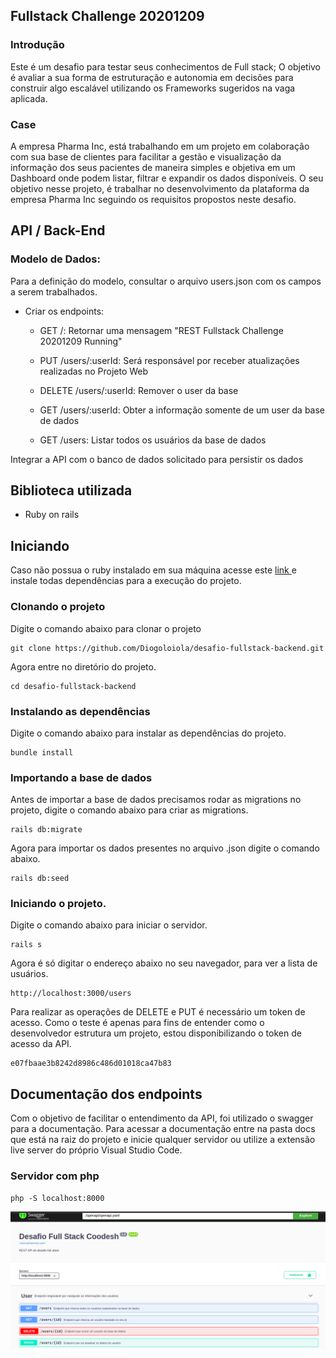 ## Fullstack Challenge 20201209

### Introdução
Este é um desafio para testar seus conhecimentos de Full stack;
O objetivo é avaliar a sua forma de estruturação e autonomia em decisões para construir algo escalável utilizando os Frameworks sugeridos na vaga aplicada.

### Case
A empresa Pharma Inc, está trabalhando em um projeto em colaboração com sua base de clientes para facilitar a gestão e visualização da informação dos seus pacientes de maneira simples e objetiva em um Dashboard onde podem listar, filtrar e expandir os dados disponíveis.
O seu objetivo nesse projeto, é trabalhar no desenvolvimento da plataforma da empresa Pharma Inc seguindo os requisitos propostos neste desafio.


## API / Back-End

### Modelo de Dados:
Para a definição do modelo, consultar o arquivo users.json com os campos a serem trabalhados.

- Criar os endpoints:
    - GET /: Retornar uma mensagem "REST Fullstack Challenge 20201209 Running"

    - PUT /users/:userId: Será responsável por receber atualizações realizadas no Projeto Web

    - DELETE /users/:userId: Remover o user da base

    - GET /users/:userId: Obter a informação somente de um user da base de dados

    - GET /users: Listar todos os usuários da base de dados



Integrar a API com o banco de dados solicitado para persistir os dados

## Biblioteca utilizada

 - Ruby on rails

## Iniciando


Caso não possua o ruby instalado em sua máquina acesse este <a href="https://gorails.com/setup/ubuntu/21.04"> link </a> e instale todas dependências para a execução do projeto.

### Clonando o projeto

Digite o comando abaixo para clonar o projeto

    git clone https://github.com/Diogoloiola/desafio-fullstack-backend.git
Agora entre no diretório do projeto.

    cd desafio-fullstack-backend

### Instalando as dependências

Digite o comando abaixo para instalar as dependências do projeto.

    bundle install

### Importando a base de dados

Antes de importar a base de dados precisamos rodar as migrations no projeto, digite o comando abaixo para criar as migrations.

    rails db:migrate

Agora para importar os dados presentes no arquivo .json digite o comando abaixo.

    rails db:seed

### Iniciando o projeto.
Digite o comando abaixo para iniciar o servidor.

    rails s
Agora é só digitar o endereço abaixo no seu navegador, para ver a lista de usuários.

    http://localhost:3000/users

Para realizar as operações de DELETE e PUT é necessário um token de acesso. Como o teste é apenas para fins de entender como o desenvolvedor estrutura um projeto, estou disponibilizando o token de acesso da API.

    e07fbaae3b8242d8986c486d01018ca47b83

## Documentação dos endpoints

Com o objetivo de facilitar o entendimento da API, foi utilizado o swagger para a documentação. Para acessar a documentação entre na pasta docs que está na raiz do projeto e inicie qualquer servidor ou utilize a extensão live server do próprio Visual Studio Code.

### Servidor com php

    php -S localhost:8000

<img src="images/docs.png">